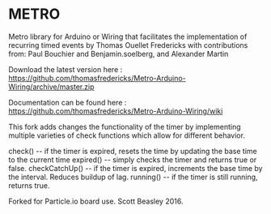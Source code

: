 METRO
=====================

Metro library for Arduino or Wiring that facilitates the implementation of recurring timed events
by Thomas Ouellet Fredericks
with contributions from: Paul Bouchier and Benjamin.soelberg, and Alexander Martin

Download the latest version here : https://github.com/thomasfredericks/Metro-Arduino-Wiring/archive/master.zip

Documentation can be found here : https://github.com/thomasfredericks/Metro-Arduino-Wiring/wiki

This fork adds changes the functionality of the timer by implementing multiple varieties of check functions which allow for different behavior.

check()	        -- if the timer is expired, resets the time by updating the base time to the current time
expired()	-- simply checks the timer and returns true or false.
checkCatchUp()  -- if the timer is expired, increments the base time by the interval. Reduces buildup of lag.
running()	-- if the timer is still running, returns true.

Forked for Particle.io board use. Scott Beasley 2016.
